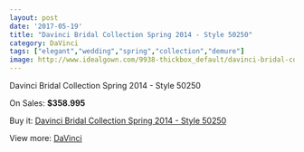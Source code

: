 ```yaml
---
layout: post
date: '2017-05-19'
title: "Davinci Bridal Collection Spring 2014 - Style 50250"
category: DaVinci
tags: ["elegant","wedding","spring","collection","demure"]
image: http://www.idealgown.com/9938-thickbox_default/davinci-bridal-collection-spring-2014-style-50250.jpg
---
```

Davinci Bridal Collection Spring 2014 - Style 50250

On Sales: **$358.995**
<a href="https://www.idealgown.com/en/davinci/4105-davinci-bridal-collection-spring-2014-style-50250.html"><amp-img layout="responsive" width="600" height="600" src="//www.idealgown.com/9938-thickbox_default/davinci-bridal-collection-spring-2014-style-50250.jpg" alt="Davinci Bridal Collection Spring 2014 - Style 50250 0" /></a>
<a href="https://www.idealgown.com/en/davinci/4105-davinci-bridal-collection-spring-2014-style-50250.html"><amp-img layout="responsive" width="600" height="600" src="//www.idealgown.com/9940-thickbox_default/davinci-bridal-collection-spring-2014-style-50250.jpg" alt="Davinci Bridal Collection Spring 2014 - Style 50250 1" /></a>

Buy it: [Davinci Bridal Collection Spring 2014 - Style 50250](https://www.idealgown.com/en/davinci/4105-davinci-bridal-collection-spring-2014-style-50250.html "Davinci Bridal Collection Spring 2014 - Style 50250")

View more: [DaVinci](https://www.idealgown.com/en/48-davinci "DaVinci")